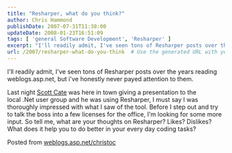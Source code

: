 ```yaml
---
title: "Resharper, what do you think?"
author: Chris Hammond
publishDate: 2007-07-31T11:38:00
updateDate: 2008-01-23T16:51:09
tags: [ 'general Software Development', 'Resharper' ]
excerpt: "I'll readily admit, I've seen tons of Resharper posts over the years reading weblogs.asp.net, but i've honestly never payed attention to them. Last night Scott Cate was here in town giving a presentation to the local&nbsp;.Net user group and he was using Resharper, I must say I was thoroughly impressed with what I saw of the tool. Before I step out and try to talk the boss into a few licenses for the office, I'm looking for some more input. So tell me, what are your thoughts on Resharper? Likes? Dislikes? What does it help you to do better in your every day coding tasks? Posted from..."
url: /2007/resharper-what-do-you-think  # Use the generated URL with year
---
```

<P mce_keep="true">I'll readily admit, I've seen tons of Resharper posts over the years reading weblogs.asp.net, but i've honestly never payed attention to them.</P> <P mce_keep="true">Last night <A class="" href="https://weblogs.asp.net/scottcate/" mce_href="/scottcate/">Scott Cate</A> was here in town giving a presentation to the local&nbsp;.Net user group and he was using Resharper, I must say I was thoroughly impressed with what I saw of the tool. Before I step out and try to talk the boss into a few licenses for the office, I'm looking for some more input. So tell me, what are your thoughts on Resharper? Likes? Dislikes? What does it help you to do better in your every day coding tasks?</P> Posted from <A href="https://weblogs.asp.net/christoc/">weblogs.asp.net/christoc</a>
